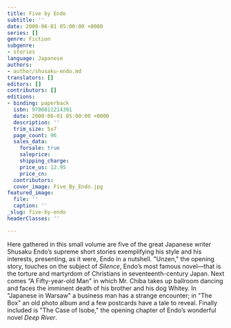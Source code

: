 ```yaml
---
title: Five by Endo
subtitle: ''
date: 2000-06-01 05:00:00 +0000
series: []
genre: Fiction
subgenre:
- stories
language: Japanese
authors:
- author/shusaku-endo.md
translators: []
editors: []
contributors: []
editions:
- binding: paperback
  isbn: 9780811214391
  date: 2000-06-01 05:00:00 +0000
  description: ''
  trim_size: 5x7
  page_count: 96
  sales_data:
    forsale: true
    saleprice: 
    shipping_charge: 
    price_us: 12.95
    price_cn: 
  contributors: 
  cover_image: Five_By_Endo.jpg
featured_image:
  file: ''
  caption: ''
_slug: five-by-endo
headerClasses: ''

---
```

Here gathered in this small volume are five of the great Japanese writer Shusaku Endo’s supreme short stories exemplifying his style and his interests, presenting, as it were, Endo in a nutshell. "Unzen," the opening story, touches on the subject of _Silence_, Endo’s most famous novel—that is the torture and martyrdom of Christians in seventeenth-century Japan. Next comes “A Fifty-year-old Man" in which Mr. Chiba takes up ballroom dancing and faces the imminent death of his brother and his dog Whitey. In "Japanese in Warsaw" a business man has a strange encounter; in "The Box" an old photo album and a few postcards have a tale to reveal. Finally included is "The Case of Isobe," the opening chapter of Endo’s wonderful novel _Deep River_.